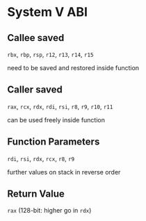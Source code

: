 # System V ABI
## Callee saved
`rbx`, `rbp`, `rsp`, `r12`, `r13`, `r14`, `r15`

need to be saved and restored inside function

## Caller saved
`rax`, `rcx`, `rdx`, `rdi`, `rsi`, `r8`, `r9`, `r10`, `r11`

can be used freely inside function

## Function Parameters
`rdi`, `rsi`, `rdx`, `rcx`, `r8`, `r9`

further values on stack in reverse order

## Return Value
`rax` (128-bit: higher go in `rdx`)
